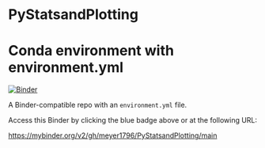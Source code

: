 # PyStatsandPlotting

# Conda environment with environment.yml

[![Binder](http://mybinder.org/badge_logo.svg)](https://mybinder.org/v2/gh/meyer1796/PyStatsandPlotting/main)

A Binder-compatible repo with an `environment.yml` file.

Access this Binder by clicking the blue badge above or at the following URL:

https://mybinder.org/v2/gh/meyer1796/PyStatsandPlotting/main
